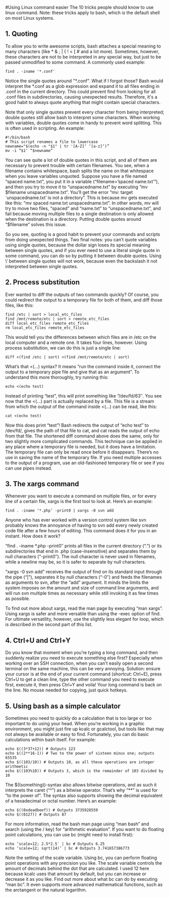 #Using Linux command easier
The 10 tricks people should know to use linux command.
Note: these tricks apply to bash, which is the default shell on most Linux systems.



## 1. Quoting

To allow you to write awesome scripts, bash attaches a special meaning to many characters (like * & ; | { ! < [ # and 
a lot more). Sometimes, however, these characters are not to be interpreted in any special way, but just to be passed 
unmodified to some command. A commonly used example:

    find . -iname '*.conf'

Notice the single quotes around "*.conf". What if I forgot those? Bash would interpret the *.conf as a glob expression 
and expand it to all files ending in .conf in the current directory. This could prevent find from looking for all 
.conf files in subdirectories, causing unexpected results. Therefore, it's a good habit to always quote anything that 
might contain special characters.

Note that only single quotes prevent every character from being interpreted; double quotes still allow bash to 
interpret some characters. When working with variables, double quotes come in handy to prevent word splitting. 
This is often used in scripting. An example:

    #!/bin/bash
    # This script renames a file to lowercase
    newname="$(echo -n "$1" | tr '[A-Z]‘ ‘[a-z]‘)”
    mv -i “$1″ “$newname”

You can see quite a lot of double quotes in this script, and all of them are necessary to prevent trouble with certain 
filenames. You see, when a filename contains whitespace, bash splits the name on that whitespace when you leave 
variables unquoted. Suppose you have a file named “spaced name.txt”, you put it in a variable (“filename=’spaced 
name.txt’”), and then you try to move it to “unspacedname.txt” by executing “mv $filename unspacedname.txt”. You’ll get 
the error “mv: target `unspacedname.txt’ is not a directory”. This is because mv gets executed like this: “mv spaced 
name.txt unspacedname.txt”. In other words, mv will try to move two files, “spaced” and “name.txt” to “unspacedname.txt”, 
and fail because moving multiple files to a single destination is only allowed when the destination is a directory. 
Putting double quotes around “$filename” solves this issue.

So you see, quoting is a good habit to prevent your commands and scripts from doing unexpected things. Two final notes:
you can’t quote variables using single quotes, because the dollar sign loses its special meaning between single quotes,
and if you ever need to use a literal single quote in some command, you can do so by putting it between double quotes. 
Using \’ between single quotes will not work, because even the backslash it not interpreted between single quotes.

## 2. Process substitution

Ever wanted to diff the outputs of two commands quickly? Of course, you could redirect the output to a temporary file 
for both of them, and diff those files, like this:

    find /etc | sort > local_etc_files
    find /mnt/remote/etc | sort > remote_etc_files
    diff local_etc_files remote_etc_files
    rm local_etc_files remote_etc_files

This would tell you the differences between which files are in /etc on the local computer and a remote one. It takes
four lines, however. Using process substitution, we can do this is just a single line:

    diff <(find /etc | sort) <(find /mnt/remote/etc | sort)

What’s that <(…) syntax? It means “run the command inside it, connect the output to a temporary pipe file and give
that as an argument”. To understand this more thoroughly, try running this:

    echo <(echo test)

Instead of printing “test”, this will print something like “/dev/fd/63″. You see now that the <(…) part is actually 
replaced by a file. This file is a stream from which the output of the command inside <(…) can be read, like this:

    cat <(echo test)

Now this does print “test”! Bash redirects the output of “echo test” to /dev/fd/<something>, gives the path of that
file to cat, and cat reads the output of echo from that file. The shortened diff command above does the same, only for
two slightly more complicated commands. This technique can be applied in any place where a temporary file is needed, 
but it does have a limitation. The temporary file can only be read once before it disappears. There’s no use in saving 
the name of the temporary file. If you need multiple accesses to the output of a program, use an old-fashioned 
temporary file or see if you can use pipes instead.

## 3. The xargs command

Whenever you want to execute a command on multiple files, or for every line of a certain file, xargs is the first tool 
to look at. Here’s an example:

    find . -iname ‘*.php’ -print0 | xargs -0 svn add
Anyone who has ever worked with a version control system like svn probably knows the annoyance of having to svn add 
every newly created code file after a few hours of editing. This command does it for you in an instant. How does it 
work?

“find . -iname *.php -print0″ prints all files in the current directory (“.”) or its subdirectories that end in .php 
(case-insensitive) and separates them by null characters (“-print0″). The null character is never used in filenames, 
while a newline may be, so it is safer to separate by null characters.

“xargs -0 svn add” receives the output of find on its standard input through the pipe (“|”), separates it by null 
characters (“-0″) and feeds the filenames as arguments to svn, after the “add” argument. It minds the limits the system 
imposes on the amount and size of command line arguments, and will run svn multiple times as necessary while still 
invoking it as few times as possible.

To find out more about xargs, read the man page by executing “man xargs”. Using xargs is safer and more versatile than 
using the -exec option of find. For ultimate versatility, however, use the slightly less elegant for loop, which is 
described in the second part of this list.

## 4. Ctrl+U and Ctrl+Y

Do you know that moment when you’re typing a long command, and then suddenly realize you need to execute something else 
first? Especially when working over an SSH connection, when you can’t easily open a second terminal on the same machine,
this can be very annoying. Solution: ensure your cursor is at the end of your current command (shortcut: Ctrl+E), press 
Ctrl+U to get a clean line, type the other command you need to execute first, execute it, then press Ctrl+Y and voila! 
Your long command is back on the line. No mouse needed for copying, just quick hotkeys.

## 5. Using bash as a simple calculator

Sometimes you need to quickly do a calculation that is too large or too important to do using your head. When you’re 
working in a graphic environment, you might just fire up kcalc or gcalctool, but tools like that may not always be 
available or easy to find. Fortunately, you can do basic calculations within bash
itself. For example:

    echo $((3*37+12)) # Outputs 123
    echo $((2**16-1)) # Two to the power of sixteen minus one; outputs 65535
    echo $((103/10)) # Outputs 10, as all these operations are integer arithmetic
    echo $((103%10)) # Outputs 3, which is the remainder of 103 divided by 10

The $((something))-syntax also allows bitwise operations, and as such it interprets the caret (“^”) as a bitwise 
operator. That’s why “**” is used for “to the power of”. The syntax also supports showing the decimal equivalent of a 
hexadecimal or octal number. Here’s an example:

    echo $((0xdeadbeef)) # Outputs 3735928559
    echo $((0127)) # Outputs 87

For more information, read the bash man page using “man bash” and search (using the / key) for “arithmetic evaluation”.
If you want to do floating point calculations, you can use bc (might need to install first):

    echo ‘scale=12; 2.5*2.5′ | bc # Outputs 6.25
    echo ‘scale=12; sqrt(14)’ | bc # Outputs 3.741657386773

Note the setting of the scale variable. Using bc, you can perform floating point operations with any precision you like.
The scale variable controls the amount of decimals behind the dot that are calculated. I used 12 here because kcalc 
uses that amount by default, but you can increase or decrease it as you like. Find out more about what bc can do by 
executing “man bc”. It even supports more advanced mathematical functions, such as the arctangent or the natural 
logarithm.



